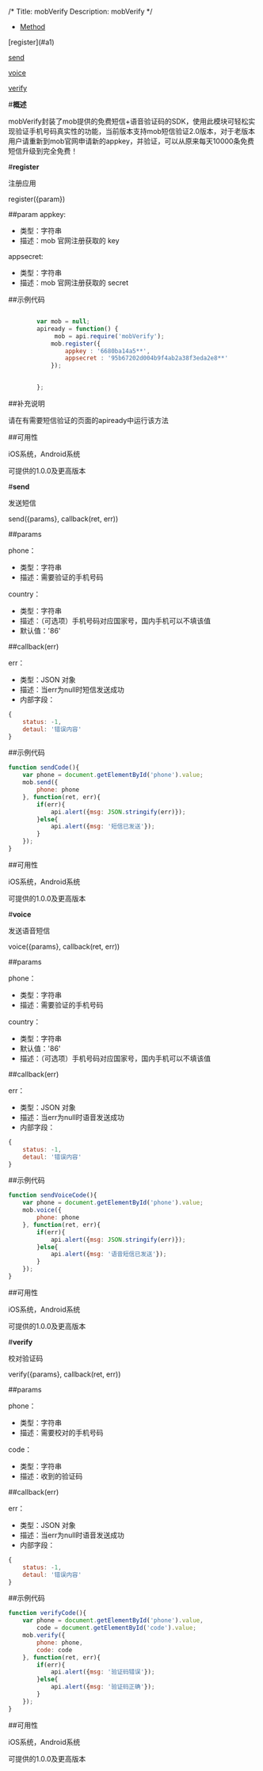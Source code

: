 /*
Title: mobVerify
Description: mobVerify
*/

<ul id="tab" class="clearfix">
	<li class="active"><a href="#method-content">Method</a></li>
    
</ul>
<div id="method-content">

<div class="outline">
[register](#a1)

[send](#a2)

[voice](#a3)

[verify](#a4)

</div>

#**概述**

mobVerify封装了mob提供的免费短信+语音验证码的SDK，使用此模块可轻松实现验证手机号码真实性的功能，当前版本支持mob短信验证2.0版本，对于老版本用户请重新到mob官网申请新的appkey，并验证，可以从原来每天10000条免费短信升级到完全免费！

#**register**<div id="a1"></div>

注册应用

register({param})

##param
appkey:

- 类型：字符串
- 描述：mob 官网注册获取的 key

appsecret:

- 类型：字符串
- 描述：mob 官网注册获取的 secret

##示例代码

```js

	    var mob = null;
		apiready = function() {
			 mob = api.require('mobVerify');
			mob.register({
				appkey : '6680ba14a5**',
				appsecret : '95b67202d004b9f4ab2a38f3eda2e8**'
			});
			

		};

```

##补充说明

请在有需要短信验证的页面的apiready中运行该方法

##可用性

iOS系统，Android系统

可提供的1.0.0及更高版本


#**send**<div id="a2"></div>

发送短信

send({params}, callback(ret, err))

##params

phone：

- 类型：字符串
- 描述：需要验证的手机号码

country：

- 类型：字符串
- 描述：（可选项）手机号码对应国家号，国内手机可以不填该值
- 默认值：'86'

##callback(err)

err：

- 类型：JSON 对象
- 描述：当err为null时短信发送成功
- 内部字段：
```js
{
    status: -1,
    detaul: '错误内容'
}
```

##示例代码

```js
function sendCode(){
    var phone = document.getElementById('phone').value;
	mob.send({
		phone: phone
	}, function(ret, err){
		if(err){
			api.alert({msg: JSON.stringify(err)});
		}else{
			api.alert({msg: '短信已发送'});
		}
	});
}
```

##可用性

iOS系统，Android系统

可提供的1.0.0及更高版本


#**voice**<div id="a3"></div>

发送语音短信

voice({params}, callback(ret, err))

##params

phone：

- 类型：字符串
- 描述：需要验证的手机号码

country：

- 类型：字符串
- 默认值：'86'
- 描述：（可选项）手机号码对应国家号，国内手机可以不填该值

##callback(err)

err：

- 类型：JSON 对象
- 描述：当err为null时语音发送成功
- 内部字段：
```js
{
    status: -1,
    detaul: '错误内容'
}
```

##示例代码

```js
function sendVoiceCode(){
    var phone = document.getElementById('phone').value;
	mob.voice({
		phone: phone
	}, function(ret, err){
		if(err){
			api.alert({msg: JSON.stringify(err)});
		}else{
			api.alert({msg: '语音短信已发送'});
		}
	});
}
```

##可用性

iOS系统，Android系统

可提供的1.0.0及更高版本


#**verify**<div id="a4"></div>

校对验证码

verify({params}, callback(ret, err))

##params

phone：

- 类型：字符串
- 描述：需要校对的手机号码

code：

- 类型：字符串
- 描述：收到的验证码

##callback(err)

err：

- 类型：JSON 对象
- 描述：当err为null时语音发送成功
- 内部字段：
```js
{
    status: -1,
    detaul: '错误内容'
}
```

##示例代码

```js
function verifyCode(){
    var phone = document.getElementById('phone').value,
        code = document.getElementById('code').value;
	mob.verify({
		phone: phone,
		code: code
	}, function(ret, err){
		if(err){
			api.alert({msg: '验证码错误'});
		}else{
			api.alert({msg: '验证码正确'});
		}
	});
}
```

##可用性

iOS系统，Android系统

可提供的1.0.0及更高版本